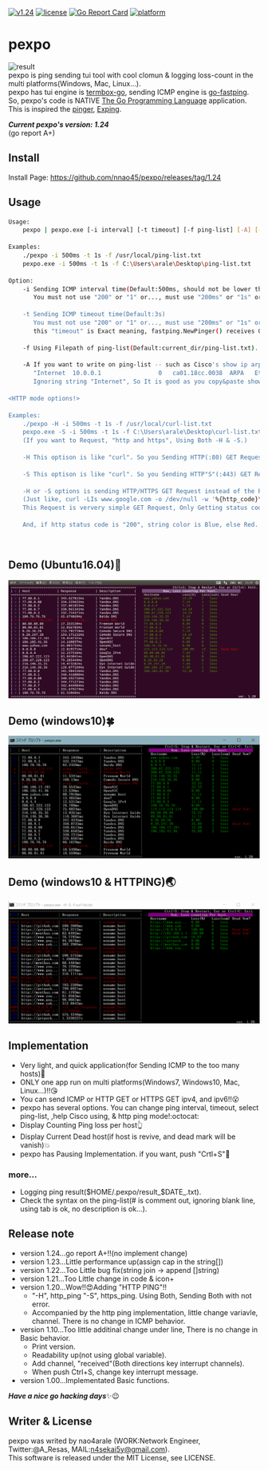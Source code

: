 [![v1.24](https://img.shields.io/badge/package-v1.24-ff69b4.svg)](https://github.com/nao4arale/pexpo/releases/tag/1.24)
[![license](http://img.shields.io/badge/license-MIT-red.svg?style=flat)](https://raw.githubusercontent.com/nnao45/pexpo/master/LICENSE)
[![Go Report Card](https://goreportcard.com/badge/github.com/nao4arale/pexpo)](https://goreportcard.com/report/github.com/nao4arale/pexpo)
[![platform](https://img.shields.io/conda/pn/conda-forge/python.svg?maxAge=2592000)]()
# pexpo
![result](https://user-images.githubusercontent.com/17565502/30773031-041851a6-a0a3-11e7-90be-81199aa12676.png)  
pexpo is ping sending tui tool with cool clomun & logging loss-count in the multi platforms(Windows, Mac, Linux...).  
pexpo has tui engine is [termbox-go](https://github.com/nsf/termbox-go), sending ICMP engine is [go-fastping](https://github.com/tatsushid/go-fastping).  
So, pexpo's code is NATIVE [The Go Programming Language](http://golang.org) application. 
This is inspired the [pinger](https://github.com/hirose31/pinger), [Exping](http://www.woodybells.com/exping.html).  
  
***Current pexpo's version: 1.24***  
(go report A+)

## Install
Install Page: https://github.com/nnao45/pexpo/releases/tag/1.24

## Usage
```bash
Usage:
    pexpo | pexpo.exe [-i interval] [-t timeout] [-f ping-list] [-A] [-H] [-S]

Examples:
    ./pexpo -i 500ms -t 1s -f /usr/local/ping-list.txt
    pexpo.exe -i 500ms -t 1s -f C:\Users\arale\Desktop\ping-list.txt

Option:
    -i Sending ICMP interval time(Default:500ms, should not be lower this).
       You must not use "200" or "1" or..., must use "200ms" or "1s" or ... , so use with time's unit.

    -t Sending ICMP timeout time(Default:3s)
       You must not use "200" or "1" or..., must use "200ms" or "1s" or ... , so use with time's unit.
       this "timeout" is Exact meaning, fastping.NewPinger() receives OnRecv struct value interval.

    -f Using Filepath of ping-list(Default:current_dir/ping-list.txt).

    -A If you want to write on ping-list -- such as Cisco's show ip arp -- , 
       "Internet  10.0.0.1                0   ca01.18cc.0038  ARPA   Ethernet2/0",
       Ignoring string "Internet", So It is good as you copy&paste show ip arp line.

<HTTP mode options!>

Examples:
    ./pexpo -H -i 500ms -t 1s -f /usr/local/curl-list.txt
    pexpo.exe -S -i 500ms -t 1s -f C:\Users\arale\Desktop\curl-list.txt
	(If you want to Request, "http and https", Using Both -H & -S.)
	   
	-H This optison is like "curl". So you Sending HTTP(:80) GET Request instead of the PING...!
	   
	-S This optison is like "curl". So you Sending HTTP"S"(:443) GET Request instead of the PING...!
	
	-H or -S options is sending HTTP/HTTPS GET Request instead of the PING.
	(Just like, curl -LIs www.google.com -o /dev/null -w '%{http_code}\n')
	This Request is ververy simple GET Request, Only Getting status code(No header, No form, No getting data.)

	And, if http status code is "200", string color is Blue, else Red.
```
  
## Demo (Ubuntu16.04):penguin:
![result](https://github.com/nao4arale/naoGifRepo/blob/master/pexpo_1.20_linux.gif)

## Demo (windows10):four_leaf_clover:
![result](https://github.com/nao4arale/naoGifRepo/blob/master/pexpo_1.20_win.gif)

## Demo (windows10 & HTTPING):earth_asia:
![result](https://github.com/nao4arale/naoGifRepo/blob/master/pexpo_HS_1.20_wins.gif)

## Implementation
- Very light, and quick application(for Sending ICMP to the too many hosts):metal:
- ONLY one app run on multi platforms(Windows7, Windows10, Mac, Linux...)!!:kissing_heart:
- You can send ICMP or HTTP GET or HTTPS GET ipv4, and ipv6!!:open_mouth:
- pexpo has several options. You can change ping interval, timeout, select ping-list, ,help Cisco using, & http ping mode!:octocat:
- Display Counting Ping loss per host:point_up_2:
- Display Current Dead host(if host is revive, and dead mark will be vanish):boom:
- pexpo has Pausing Implementation. if you want, push "Crtl+S":traffic_light:
### more...
- Logging ping result($HOME/.pexpo/result_$DATE_.txt).
- Check the syntax on the ping-list(# is comment out, ignoring blank line, using tab is ok, no description is ok...).
  
## Release note
- version 1.24...go report A+!!(no implement change)
- version 1.23...Little performance up(assign cap in the string[])
- version 1.22...Too Little bug fix(string join -> append []string)
- version 1.21...Too Little change in code & icon+
- version 1.20...Wow!!:heart_eyes:Adding "HTTP PING"!!
  - "-H", http_ping "-S", https_ping. Using Both, Sending Both with not error.
  - Accompanied by the http ping implementation, little change variavle, channel. There is no change in ICMP behavior.
- version 1.10...Too little additinal change under line, There is no change in Basic behavior.
  - Print version.
  - Readability up(not using global variable).
  - Add channel, "received"(Both directions key interrupt channels).
  - When push Ctrl+S, change key interrupt message.
- version 1.00...Implementated Basic functions.
  
***Have a nice go hacking days***:sparkles::wink:
## Writer & License
pexpo was writed by nao4arale (WORK:Network Engineer, Twitter:@A_Resas, MAIL:n4sekai5y@gmail.com).  
This software is released under the MIT License, see LICENSE.
